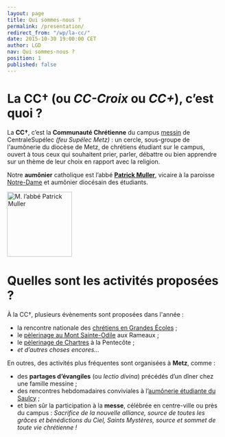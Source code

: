 ```yaml
---
layout: page
title: Qui sommes-nous ?
permalink: /presentation/
redirect_from: "/wp/la-cc/"
date: 2015-10-30 19:00:00 CET
author: LGD
nav: Qui sommes-nous ?
position: 1
published: false
---
```

<style>
.trombi {
    height: 4cm;
}
</style>

# La **CC†** (ou *CC-Croix* ou *CC+*), c’est quoi ?

La **CC†**, c’est la **Communauté Chrétienne** du campus [messin](https://fr.wikipedia.org/wiki/Messin) de CentraleSupélec *(feu Supélec Metz)* : un cercle, sous-groupe de l'aumônerie du diocèse de Metz, de chrétiens étudiant sur le campus, ouvert à tous ceux qui souhaitent prier, parler, débattre ou bien apprendre sur un thème de leur choix en rapport avec la religion.

Notre **aumônier** catholique est l’abbé [**Patrick Muller**](http://cathometz.fr/pretres-et-eap/), vicaire à la paroisse [Notre-Dame](/eglises/nd.html) et aumônier diocésain des étudiants.

<img alt="M. l’abbé Patrick Muller" src="/img/Muller_Patrick.jpg" class="trombi" />

# Quelles sont les activités proposées ?

À la CC†, plusieurs évènements sont proposées dans l'année :

- la rencontre nationale des [chrétiens en Grandes Écoles](http://www.cgenational.com/) ;
- le [pèlerinage au Mont Sainte-Odile](http://pelesteodile.free.fr) aux Rameaux ;
- le [pèlerinage de Chartres](http://www.nd-chretiente.com/) à la Pentecôte ;
- *et d’autres choses encores…*

En outres, des activités plus fréquentes sont organisées à **Metz**, comme :

- des **partages d’évangiles** (ou *lectio divina*) précédés d’un dîner chez une famille messine ;
- des rencontres hebdomadaires conviviales à l’[aumônerie étudiante du Saulcy](http://www.metzionetudiante.net) ;
- et bien sûr la participation à la **messe**, célébrée en centre-ville ou près du campus : *Sacrifice de la nouvelle alliance, source de toutes les grâces et bénédictions du Ciel, Saints Mystères, source et sommet de toute vie chrétienne !*
